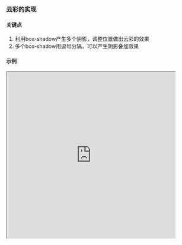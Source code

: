 ### 云彩的实现

#### 关键点
1. 利用box-shadow产生多个阴影，调整位置做出云彩的效果
2. 多个box-shadow用逗号分隔，可以产生阴影叠加效果

#### 示例
<iframe width="90%" height="450" allowfullscreen="allowfullscreen" src="https://codepen.io/superwtt/embed/qBZKpZd?height=450&theme-id=default&default-tab=result"></iframe>